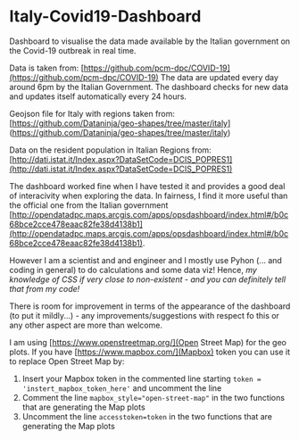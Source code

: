 # Italy-Covid19-Dashboard

Dashboard to visualise the data made available by the Italian government on the Covid-19 outbreak in real time.

Data is taken from: [https://github.com/pcm-dpc/COVID-19](https://github.com/pcm-dpc/COVID-19)
The data are updated every day around 6pm by the Italian Government. The dashboard checks for new data and updates itself automatically every 24 hours.

Geojson file for Italy with regions taken from: [https://github.com/Dataninja/geo-shapes/tree/master/italy] (https://github.com/Dataninja/geo-shapes/tree/master/italy)

Data on the resident population in Italian Regions from: [http://dati.istat.it/Index.aspx?DataSetCode=DCIS_POPRES1](http://dati.istat.it/Index.aspx?DataSetCode=DCIS_POPRES1)

The dashboard worked fine when I have tested it and provides a good deal of interacivity when exploring the data. In fairness, I find it more useful than the official one from the Italian government [http://opendatadpc.maps.arcgis.com/apps/opsdashboard/index.html#/b0c68bce2cce478eaac82fe38d4138b1](http://opendatadpc.maps.arcgis.com/apps/opsdashboard/index.html#/b0c68bce2cce478eaac82fe38d4138b1). 

However I am a scientist and and engineer and I mostly use Pyhon (... and coding in general) to do calculations and some data viz! Hence, *my knowledge of CSS if very close to non-existent - and you can definitely tell that from my code!*

There is room for improvement in terms of the appearance of the dashboard (to put it mildly...) - any improvements/suggestions with respect fo this or any other aspect are more than welcome. 

I am using [https://www.openstreetmap.org/](Open Street Map) for the geo plots. If you have [https://www.mapbox.com/](Mapbox) token you can use it to replace Open Street Map by:
1. Insert your Mapbox token in the commented line starting `token = 'instert_mapbox_token_here'` and uncomment the line
2. Comment the line `mapbox_style="open-street-map"` in the two functions that are generating the Map plots
3. Uncomment the line `accesstoken=token` in the two functions that are generating the Map plots
